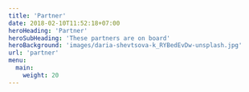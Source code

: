```yaml
---
title: 'Partner'
date: 2018-02-10T11:52:18+07:00
heroHeading: 'Partner'
heroSubHeading: 'These partners are on board'
heroBackground: 'images/daria-shevtsova-k_RYBedEvDw-unsplash.jpg'
url: 'partner'
menu:
  main:
    weight: 20
---
```


